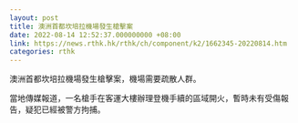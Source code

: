 ```yaml
---
layout: post
title: 澳洲首都坎培拉機場發生槍擊案
date: 2022-08-14 12:52:37.000000000 +08:00
link: https://news.rthk.hk/rthk/ch/component/k2/1662345-20220814.htm
categories: rthk
---
```


澳洲首都坎培拉機場發生槍擊案，機場需要疏散人群。

當地傳媒報道，一名槍手在客運大樓辦理登機手續的區域開火，暫時未有受傷報告，疑犯已經被警方拘捕。
